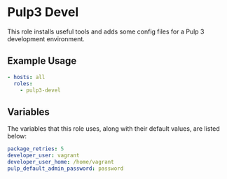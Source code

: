 Pulp3 Devel
===========

This role installs useful tools and adds some config files for a Pulp 3
development environment.

Example Usage
-------------

```yaml
- hosts: all
  roles:
    - pulp3-devel
```

Variables
---------

The variables that this role uses, along with their default values, are listed
below:

```yaml
package_retries: 5
developer_user: vagrant
developer_user_home: /home/vagrant
pulp_default_admin_password: password
```
